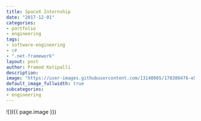 ```yaml
---
title: SpaceX Internship
date: "2017-12-01"
categories:
- portfolio
- engineering
tags:
- software-engineering
- c#
- ".net-framework"
layout: post
author: Pramod Kotipalli
description: 
image: "https://user-images.githubusercontent.com/13140065/178388476-e5dfe01a-e922-4ff9-95d5-7ac40221532b.png"
default_image_fullwidth: true
subcategories:
- engineering
---
```


![]({{ page.image }})
